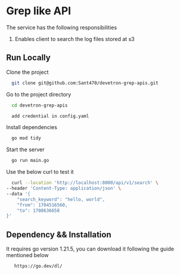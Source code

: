 
# Grep like API

The service has the following responsibilities

1. Enables client to search the log files stored at s3


## Run Locally

Clone the project

```bash
  git clone git@github.com:Sant470/devetron-grep-apis.git
```

Go to the project directory

```bash
  cd devetron-grep-apis
```

```bash
  add credential in config.yaml
```


Install dependencies

```bash
  go mod tidy
```

Start the server

```bash
  go run main.go
```

Use the below curl to test it

```bash
  curl --location 'http://localhost:8000/api/v1/search' \
--header 'Content-Type: application/json' \
--data '{
    "search_keyword": "hello, world",
    "from": 1704516560,
    "to": 1708636658
}'
```
## Dependency && Installation

It requires go version 1.21.5, you can download it following the guide mentioned below 

```bash
   https://go.dev/dl/
```
    

